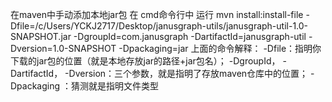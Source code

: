 在maven中手动添加本地jar包
在 cmd命令行中 运行
mvn install:install-file   -Dfile=/c/Users/YCKJ2717/Desktop/janusgraph-utils/janusgraph-util-1.0-SNAPSHOT.jar -DgroupId=com.janusgraph -DartifactId=janusgraph-util -Dversion=1.0-SNAPSHOT  -Dpackaging=jar
上面的命令解释：
-Dfile：指明你下载的jar包的位置（就是本地存放jar的路径+jar包名）；
-DgroupId， -DartifactId，  -Dversion：三个参数，就是指明了存放maven仓库中的位置；
-Dpackaging ：猜测就是指明文件类型
  
